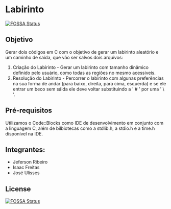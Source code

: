 # Labirinto
[![FOSSA Status](https://app.fossa.io/api/projects/git%2Bgithub.com%2Fjos3s%2FLabirinto.svg?type=shield)](https://app.fossa.io/projects/git%2Bgithub.com%2Fjos3s%2FLabirinto?ref=badge_shield)


## Objetivo 
Gerar dois códigos em C com o objetivo de gerar um labirinto aleatório e um caminho de saída, que vão ser salvos dois arquivos:

1. Criação do Labirinto - Gerar um labirinto com tamanho dinâmico definido pelo usuário, como todas as regiões no mesmo acessiveis.
2. Resolução do Labirinto - Percorrer o labirinto com algunas preferências na sua forma de andar (para baixo, direita, para cima, esquerda) e se ele entrar um beco sem sáida ele deve voltar substituindo a ' # ' por uma ' \ '.

## Pré-requisitos
 Utilizamos o Code::Blocks como IDE de desenvolvimento em conjunto com a linguagem C, além de bilbiotecas como a stdlib.h, a stdio.h e a time.h disponível na IDE.

## Integrantes:

- Jeferson Ribeiro
- Isaac Freitas
- José Ulisses


## License
[![FOSSA Status](https://app.fossa.io/api/projects/git%2Bgithub.com%2Fjos3s%2FLabirinto.svg?type=large)](https://app.fossa.io/projects/git%2Bgithub.com%2Fjos3s%2FLabirinto?ref=badge_large)